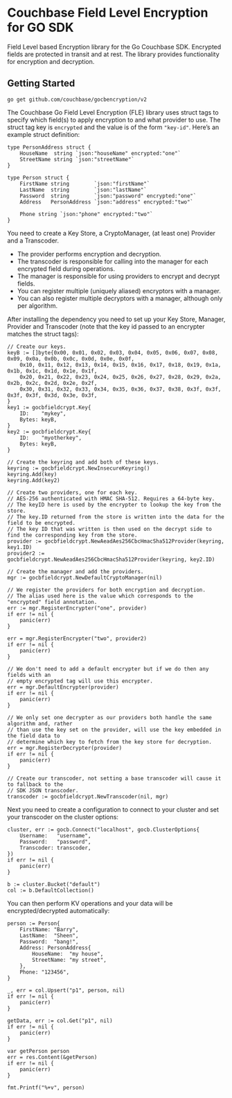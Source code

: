 # Couchbase Field Level Encryption for GO SDK
Field Level based Encryption library for the Go Couchbase SDK. Encrypted fields are protected in transit and at rest. The library provides functionality for encryption and decryption.

## Getting Started ##
```
go get github.com/couchbase/gocbencryption/v2
```

The Couchbase Go Field Level Encryption (FLE) library uses struct tags to specify which field(s) to apply encryption to and what provider to use.
The struct tag key is `encrypted` and the value is of the form `"key-id"`. 
Here’s an example struct definition:

```
type PersonAddress struct {
	HouseName  string `json:"houseName" encrypted:"one"`
	StreetName string `json:"streetName"`
}

type Person struct {
	FirstName string        `json:"firstName"`
	LastName  string        `json:"lastName"`
	Password  string        `json:"password" encrypted:"one"`
	Address   PersonAddress `json:"address" encrypted:"two"`

	Phone string `json:"phone" encrypted:"two"`
}
```
You need to create a Key Store, a CryptoManager, (at least one) Provider and a Transcoder.

* The provider performs encryption and decryption.
* The transcoder is responsible for calling into the manager for each encrypted field during operations.
* The manager is responsible for using providers to encrypt and decrypt fields.
* You can register multiple (uniquely aliased) encryptors with a manager.
* You can also register multiple decryptors with a manager, although only per algorithm.

After installing the dependency you need to set up your Key Store, Manager, Provider and Transcoder (note that the key id passed to an encrypter matches the struct tags):

```
// Create our keys.
keyB := []byte{0x00, 0x01, 0x02, 0x03, 0x04, 0x05, 0x06, 0x07, 0x08, 0x09, 0x0a, 0x0b, 0x0c, 0x0d, 0x0e, 0x0f,
    0x10, 0x11, 0x12, 0x13, 0x14, 0x15, 0x16, 0x17, 0x18, 0x19, 0x1a, 0x1b, 0x1c, 0x1d, 0x1e, 0x1f,
    0x20, 0x21, 0x22, 0x23, 0x24, 0x25, 0x26, 0x27, 0x28, 0x29, 0x2a, 0x2b, 0x2c, 0x2d, 0x2e, 0x2f,
    0x30, 0x31, 0x32, 0x33, 0x34, 0x35, 0x36, 0x37, 0x38, 0x3f, 0x3f, 0x3f, 0x3f, 0x3d, 0x3e, 0x3f,
}
key1 := gocbfieldcrypt.Key{
    ID:    "mykey",
    Bytes: keyB,
}
key2 := gocbfieldcrypt.Key{
    ID:    "myotherkey",
    Bytes: keyB,
}

// Create the keyring and add both of these keys.
keyring := gocbfieldcrypt.NewInsecureKeyring()
keyring.Add(key)
keyring.Add(key2)

// Create two providers, one for each key.
// AES-256 authenticated with HMAC SHA-512. Requires a 64-byte key.
// The keyID here is used by the encrypter to lookup the key from the store.
// The key.ID returned from the store is written into the data for the field to be encrypted.
// The key ID that was written is then used on the decrypt side to find the corresponding key from the store.
provider := gocbfieldcrypt.NewAeadAes256CbcHmacSha512Provider(keyring, key1.ID)
provider2 := gocbfieldcrypt.NewAeadAes256CbcHmacSha512Provider(keyring, key2.ID)

// Create the manager and add the providers.
mgr := gocbfieldcrypt.NewDefaultCryptoManager(nil)

// We register the providers for both encryption and decryption.
// The alias used here is the value which corresponds to the "encrypted" field annotation.
err := mgr.RegisterEncrypter("one", provider)
if err != nil {
    panic(err)
}

err = mgr.RegisterEncrypter("two", provider2)
if err != nil {
    panic(err)
}

// We don't need to add a default encrypter but if we do then any fields with an
// empty encrypted tag will use this encrypter.
err = mgr.DefaultEncrypter(provider)
if err != nil {
    panic(err)
}

// We only set one decrypter as our providers both handle the same algorithm and, rather 
// than use the key set on the provider, will use the key embedded in the field data to 
// determine which key to fetch from the key store for decryption.
err = mgr.RegisterDecrypter(provider)
if err != nil {
    panic(err)
}

// Create our transcoder, not setting a base transcoder will cause it to fallback to the
// SDK JSON transcoder.
transcoder := gocbfieldcrypt.NewTranscoder(nil, mgr)
```

Next you need to create a configuration to connect to your cluster and set your transcoder on the cluster options:

```
cluster, err := gocb.Connect("localhost", gocb.ClusterOptions{
    Username:   "username",
    Password:   "password",
    Transcoder: transcoder,
})
if err != nil {
    panic(err)
}

b := cluster.Bucket("default")
col := b.DefaultCollection()
```

You can then perform KV operations and your data will be encrypted/decrypted automatically:
```
person := Person{
    FirstName: "Barry",
    LastName:  "Sheen",
    Password:  "bang!",
    Address: PersonAddress{
        HouseName:  "my house",
        StreetName: "my street",
    },
    Phone: "123456",
}

_, err = col.Upsert("p1", person, nil)
if err != nil {
    panic(err)
}

getData, err := col.Get("p1", nil)
if err != nil {
    panic(err)
}

var getPerson person
err = res.Content(&getPerson)
if err != nil {
    panic(err)
}

fmt.Printf("%+v", person)
```

